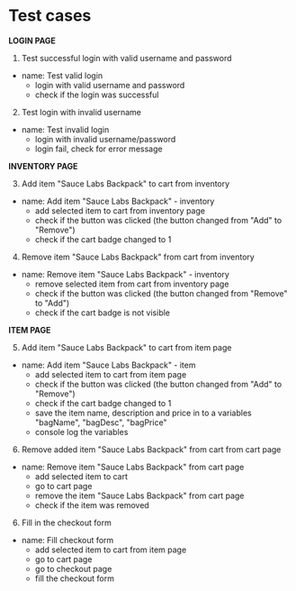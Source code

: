 # Test cases
**LOGIN PAGE**
 
 1. Test successful login with valid username and password
 -	name: Test valid login
	- login with valid username and password
	- check if the login was successful

 2. Test login with invalid username
- name: Test invalid login
	 - login with invalid username/password
	 - login fail, check for error message
  
**INVENTORY PAGE** 

3. Add item "Sauce Labs Backpack" to cart from inventory
- name: Add item "Sauce Labs Backpack" - inventory
   - add selected item to cart from inventory page
   - check if the button was clicked (the button changed from "Add" to "Remove")
   - check if the cart badge changed to 1

4. Remove item "Sauce Labs Backpack" from cart from inventory
- name: Remove item "Sauce Labs Backpack" - inventory
   - remove selected item from cart from inventory page
   - check if the button was clicked (the button changed from "Remove" to "Add")
   - check if the cart badge is not visible

**ITEM PAGE**

5. Add item "Sauce Labs Backpack" to cart from item page
- name: Add item "Sauce Labs Backpack" - item
	- add selected item to cart from item page
	- check if the button was clicked (the button changed from "Add" to "Remove")
	- check if the cart badge changed to 1
	- save the item name, description and price in to a variables "bagName", "bagDesc", "bagPrice"
	- console log the variables

6. Remove added item "Sauce Labs Backpack" from cart from cart page
- name: Remove item "Sauce Labs Backpack" from cart page
	- add selected item to cart
	- go to cart page
	- remove the item "Sauce Labs Backpack" from cart page
	- check if the item was removed

6. Fill in the checkout form
- name: Fill checkout form
	- add selected item to cart from item page
	- go to cart page
	- go to checkout page
	- fill the checkout form
